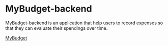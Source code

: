 # MyBudget-backend

MyBudget-backend is an application that help users to record expenses so that they can evaluate their spendings over time.

[MyBudget](https://mybudget-backend.herokuapp.com)
